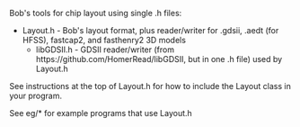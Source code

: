 Bob's tools for chip layout using single .h files:

<ul>
<li>Layout.h - Bob's layout format, plus reader/writer for .gdsii, .aedt (for HFSS), fastcap2, and fasthenry2 3D models
<ul>
    <li>libGDSII.h - GDSII reader/writer (from https://github.com/HomerRead/libGDSII, but in one .h file) used by Layout.h
</ul>
</ul>

<p>
See instructions at the top of Layout.h for how to include the Layout class in your program.</p>
<p>
See eg/* for example programs that use Layout.h</p>
